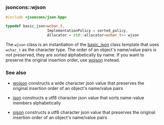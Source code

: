 ### jsoncons::wjson

```c++
#include <jsoncons/json.hpp>

typedef basic_json<wchar_t,
                   ImplementationPolicy = sorted_policy,
                   Allocator = std::allocator<wchar_t>> wjson
```

The `wjson` class is an instantiation of the [basic_json](basic_json.md) class template that uses `wchar_t` as the character type. The order of an object's name/value pairs is not preserved, they are sorted alphabetically by name. If you want to preserve the original insertion order, use [wojson](wojson.md) instead.

### See also

- [wojson](wojson.md) constructs a wide character json value that preserves the original insertion order of an object's name/value pairs

- [json](json.md) constructs a utf8 character json value that sorts name-value members alphabetically

- [ojson](ojson.md) constructs a utf8 character json value that preserves the original insertion order of an object's name/value pairs

